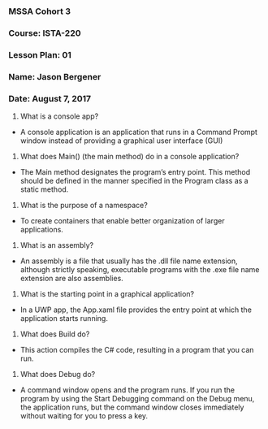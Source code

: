 ### MSSA Cohort 3
### Course: ISTA-220
### Lesson Plan: 01
### Name: Jason Bergener
### Date: August 7, 2017

1. What is a console app?
- A console application is an application that runs in a Command Prompt window instead of providing a graphical user interface (GUI)
1. What does Main() (the main method) do in a console application?
- The Main method designates the program’s entry point. This method should be defined in the manner specified in the Program class as a static method.
1. What is the purpose of a namespace?
- To create containers that enable better organization of larger applications.
1. What is an assembly?
- An assembly is a file that usually has the .dll file name extension, although strictly speaking, executable programs with the .exe file name extension are also assemblies.
1. What is the starting point in a graphical application?
- In a UWP app, the App.xaml file provides the entry point at which the application starts running.
1. What does Build do?
- This action compiles the C# code, resulting in a program that you can run.
1. What does Debug do?
- A command window opens and the program runs. If you run the program by using the Start Debugging command on the Debug menu, the application runs, but the command window closes immediately without waiting for you to press a key.


